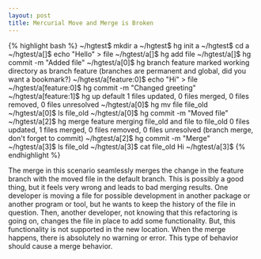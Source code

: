 ```yaml
---
layout: post
title: Mercurial Move and Merge is Broken
---
```


{% highlight bash %}
~/hgtest$ mkdir a
~/hgtest$ hg init a
~/hgtest$ cd a
~/hgtest/a[]$ echo "Hello" > file
~/hgtest/a[]$ hg add file
~/hgtest/a[]$ hg commit -m "Added file"
~/hgtest/a[0]$ hg branch feature
marked working directory as branch feature
(branches are permanent and global, did you want a bookmark?)
~/hgtest/a[feature:0]$ echo "Hi" > file
~/hgtest/a[feature:0]$ hg commit -m "Changed greeting"
~/hgtest/a[feature:1]$ hg up default
1 files updated, 0 files merged, 0 files removed, 0 files unresolved
~/hgtest/a[0]$ hg mv file file_old
~/hgtest/a[0]$ ls
file_old
~/hgtest/a[0]$ hg commit -m "Moved file"
~/hgtest/a[2]$ hg merge feature 
merging file_old and file to file_old
0 files updated, 1 files merged, 0 files removed, 0 files unresolved
(branch merge, don't forget to commit)
~/hgtest/a[2]$ hg commit -m "Merge"
~/hgtest/a[3]$ ls
file_old
~/hgtest/a[3]$ cat file_old
Hi
~/hgtest/a[3]$
{% endhighlight %}


The merge in this scenario seamlessly merges the change in the feature
branch with the moved file in the default branch. This is possibly a
good thing, but it feels very wrong and leads to bad merging
results. One developer is moving a file for possible development in
another package or another program or tool, but he wants to keep the
history of the file in question. Then, another developer, not knowing
that this refactoring is going on, changes the file in place to add
some functionality. But, this functionality is not supported in the
new location. When the merge happens, there is absolutely no warning
or error. This type of behavior should cause a merge behavior.

